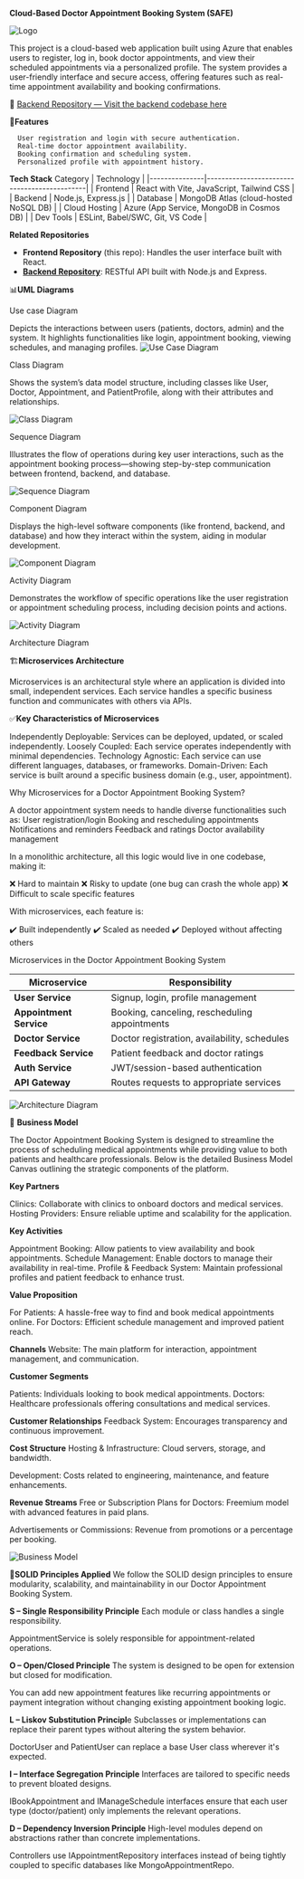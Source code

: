 
**Cloud-Based Doctor Appointment Booking System (SAFE)**

![Logo](public/relogo.png)

  
   
   This project is a cloud-based web application built using Azure that enables users to register, log in, book doctor appointments, and view their scheduled appointments via a personalized profile. The system provides a user-friendly interface and secure access, offering features such as real-time appointment availability and booking confirmations.

🔗 [Backend Repository — Visit the backend codebase here](https://github.com/tamilr12/doctor-appointment-booking-system-backend)



🧩**Features**


      User registration and login with secure authentication.
      Real-time doctor appointment availability.
      Booking confirmation and scheduling system.
      Personalized profile with appointment history.

 
 **Tech Stack**
  Category      | Technology                                  |
|---------------|---------------------------------------------|
| Frontend      | React with Vite, JavaScript, Tailwind CSS   |
| Backend       | Node.js, Express.js                         |
| Database      | MongoDB Atlas (cloud-hosted NoSQL DB)       |
| Cloud Hosting | Azure (App Service, MongoDB in Cosmos DB)   |
| Dev Tools     | ESLint, Babel/SWC, Git, VS Code             |


**Related Repositories**


- **Frontend Repository** (this repo): Handles the user interface built with React.
- **[Backend Repository](https://github.com/tamilr12/doctor-appointment-booking-system-backend)**: RESTful API built with Node.js and Express.











📊**UML Diagrams**

Use case Diagram 

Depicts the interactions between users (patients, doctors, admin) and the system. It highlights functionalities like login, appointment booking, viewing schedules, and managing profiles.
 ![Use Case Diagram](./use%20diagram.jpg)

  Class Diagram


   Shows the system’s data model structure, including classes like User, Doctor, Appointment, and PatientProfile, along with their attributes and relationships.


  ![Class Diagram](./class%20diagram.jpg)


  Sequence Diagram


 Illustrates the flow of operations during key user interactions, such as the appointment booking process—showing step-by-step communication between frontend, 
  backend, and database.

![Sequence Diagram](./sequence%20diagram.jpg)

 Component Diagram
  
  
  Displays the high-level software components (like frontend, backend, and database) and how they interact within the system, aiding in modular development.

 ![Component Diagram](./component%20diagram.jpg)



Activity Diagram
  
  
  Demonstrates the workflow of specific operations like the user registration or appointment scheduling process, including decision points and actions.


![Activity Diagram](./Activity%20diagram.jpg)


Architecture Diagram


🏗️**Microservices Architecture**

Microservices is an architectural style where an application is divided into small, independent services. Each service handles a specific business function and communicates with others via APIs.


✅**Key Characteristics of Microservices**




Independently Deployable: Services can be deployed, updated, or scaled independently.
Loosely Coupled: Each service operates independently with minimal dependencies.
Technology Agnostic: Each service can use different languages, databases, or frameworks.
Domain-Driven: Each service is built around a specific business domain (e.g., user, appointment).



Why Microservices for a Doctor Appointment Booking System?




A doctor appointment system needs to handle diverse functionalities such as:
User registration/login
Booking and rescheduling appointments
Notifications and reminders
Feedback and ratings
Doctor availability management



In a monolithic architecture, all this logic would live in one codebase, making it:



❌ Hard to maintain
❌ Risky to update (one bug can crash the whole app)
❌ Difficult to scale specific features


With microservices, each feature is:



✔️ Built independently
✔️ Scaled as needed
✔️ Deployed without affecting others

Microservices in the Doctor Appointment Booking System



| Microservice             | Responsibility                                |
| ------------------------ | --------------------------------------------- |
| **User Service**         | Signup, login, profile management             |
| **Appointment Service**  | Booking, canceling, rescheduling appointments |
| **Doctor Service**       | Doctor registration, availability, schedules  |
| **Feedback Service**     | Patient feedback and doctor ratings           |
| **Auth Service**         | JWT/session-based authentication              |
| **API Gateway**          | Routes requests to appropriate services       |



  ![Architecture Diagram](./Microservices%20architecture%20diagram.jpg)


  💼 **Business Model**
 
 
  
The Doctor Appointment Booking System is designed to streamline the process of scheduling medical appointments while providing value to both patients and healthcare professionals. Below is the detailed Business Model Canvas outlining the strategic components of the platform.

 **Key Partners**

Clinics: Collaborate with clinics to onboard doctors and medical services.
Hosting Providers: Ensure reliable uptime and scalability for the application.

**Key Activities**


Appointment Booking: Allow patients to view availability and book appointments.
Schedule Management: Enable doctors to manage their availability in real-time.
Profile & Feedback System: Maintain professional profiles and patient feedback to enhance trust.

**Value Proposition**

For Patients: A hassle-free way to find and book medical appointments online.
For Doctors: Efficient schedule management and improved patient reach.

**Channels**
Website: The main platform for interaction, appointment management, and communication.

**Customer Segments**

Patients: Individuals looking to book medical appointments.
Doctors: Healthcare professionals offering consultations and medical services.

 **Customer Relationships**
 Feedback System: Encourages transparency and continuous improvement.

 **Cost Structure**
Hosting & Infrastructure: Cloud servers, storage, and bandwidth.

Development: Costs related to engineering, maintenance, and feature enhancements.

**Revenue Streams**
Free or Subscription Plans for Doctors: Freemium model with advanced features in paid plans.

Advertisements or Commissions: Revenue from promotions or a percentage per booking.



![Business Model](./Bussiness%20Model%20diagram.jpg)


🔁**SOLID Principles Applied**
We follow the SOLID design principles to ensure modularity, scalability, and maintainability in our Doctor Appointment Booking System.

**S – Single Responsibility Principle**
Each module or class handles a single responsibility.

 AppointmentService is solely responsible for appointment-related operations.

**O – Open/Closed Principle**
The system is designed to be open for extension but closed for modification.

You can add new appointment features like recurring appointments or payment integration without changing existing appointment booking logic.

**L – Liskov Substitution Principl**e
Subclasses or implementations can replace their parent types without altering the system behavior.

 DoctorUser and PatientUser can replace a base User class wherever it's expected.

**I – Interface Segregation Principle**
Interfaces are tailored to specific needs to prevent bloated designs.

IBookAppointment and IManageSchedule interfaces ensure that each user type (doctor/patient) only implements the relevant operations.

**D – Dependency Inversion Principle**
High-level modules depend on abstractions rather than concrete implementations.

 Controllers use IAppointmentRepository interfaces instead of being tightly coupled to specific databases like MongoAppointmentRepo.





